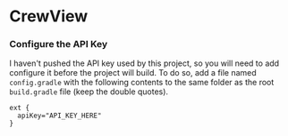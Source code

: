 # CrewView

### Configure the API Key
I haven't pushed the API key used by this project, so you will need to add configure it before the project will build. To do so, add a file named `config.gradle` with the following contents to the same folder as the root `build.gradle` file (keep the double quotes).
```
ext {
  apiKey="API_KEY_HERE"
}
```
